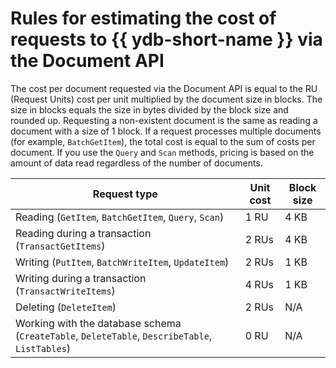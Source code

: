 # Rules for estimating the cost of requests to {{ ydb-short-name }} via the Document API



The cost per document requested via the Document API is equal to the RU (Request Units) cost per unit multiplied by the document size in blocks. The size in blocks equals the size in bytes divided by the block size and rounded up. Requesting a non-existent document is the same as reading a document with a size of 1 block. If a request processes multiple documents (for example, `BatchGetItem`), the total cost is equal to the sum of costs per document. If you use the `Query` and `Scan` methods, pricing is based on the amount of data read regardless of the number of documents.

| Request type | Unit cost | Block size |
--- | --- | ---
| Reading (`GetItem`, `BatchGetItem`, `Query`, `Scan`) | 1 RU | 4 KB |
| Reading during a transaction (`TransactGetItems`) | 2 RUs | 4 KB |
| Writing (`PutItem`, `BatchWriteItem`, `UpdateItem`) | 2 RUs | 1 KB |
| Writing during a transaction (`TransactWriteItems`) | 4 RUs | 1 KB |
| Deleting (`DeleteItem`) | 2 RUs | N/A |
| Working with the database schema (`CreateTable`, `DeleteTable`, `DescribeTable`, `ListTables`) | 0 RU | N/A |
